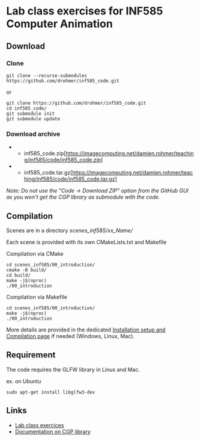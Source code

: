 # Lab class exercises for INF585 Computer Animation

## Download



### Clone

```
git clone --recurse-submodules https://github.com/drohmer/inf585_code.git
```

or

```
git clone https://github.com/drohmer/inf585_code.git
cd inf585_code/
git submodule init
git submodule update
```

### Download archive

* - inf585_code.zip[https://imagecomputing.net/damien.rohmer/teaching/inf585/code/inf585_code.zip]
* - inf585_code.tar.gz[https://imagecomputing.net/damien.rohmer/teaching/inf585/code/inf585_code.tar.gz]


_Note: Do not use the "Code -> Download ZIP" option from the GitHub GUI as you won't get the CGP library as submodule with the code._


## Compilation

Scenes are in a directory _scenes_inf585/xx_Name/_

Each scene is provided with its own CMakeLists.txt and Makefile

Compilation via CMake
```
cd scenes_inf585/00_introduction/
cmake -B build/
cd build/
make -j$(nproc)
./00_introduction
```

Compilation via Makefile
```
cd scenes_inf585/00_introduction/
make -j$(nproc)
./00_introduction
```

More details are provided in the dedicated [Installation setup and Compilation page](https://imagecomputing.net/cgp/compilation) if needed (Windows, Linux, Mac).

## Requirement

The code requires the GLFW library in Linux and Mac.

ex. on Ubuntu

```
sudo apt-get install libglfw3-dev
```



## Links

* [Lab class exercices](https://imagecomputing.net/damien.rohmer/teaching/inf585/practice/index.html)
* [Documentation on CGP library](https://imagecomputing.net/cgp/index.html)



